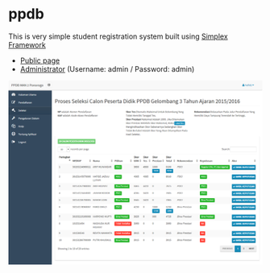 # ppdb
This is very simple student registration system built using [Simplex Framework](https://github.com/Bladefidz/Simplex)

* [Public page](http://ppdb.epizy.com/)
* [Administrator](http://admin.ppdb.epizy.com) (Username: admin / Password: admin)

![screenshot](ppdb.png)
